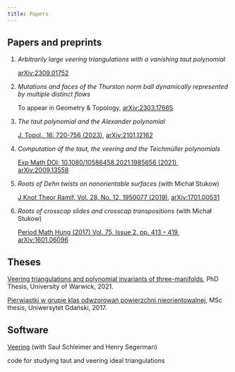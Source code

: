 ```yaml
---
title: Papers
---
```


## Papers and preprints


1. _Arbitrarily large veering triangulations with a vanishing taut polynomial_

    [arXiv:2309.01752](https://arxiv.org/abs/2309.01752)

2. _Mutations and faces of the Thurston norm ball dynamically represented by multiple distinct flows_

    To appear in Geometry & Topology, [arXiv:2303.17665](https://arxiv.org/abs/2303.17665)

4. _The taut polynomial and the Alexander polynomial_ 
 
    [ J. Topol., 16: 720-756 (2023)](https://doi.org/10.1112/topo.12302), [arXiv:2101.12162](https://arxiv.org/abs/2101.12162v3)

5. _Computation of the taut, the veering and the Teichmüller polynomials_

    [Exp Math DOI: 10.1080/10586458.2021.1985656 (2021)](https://www.tandfonline.com/doi/full/10.1080/10586458.2021.1985656), [arXiv:2009.13558](https://arxiv.org/abs/2009.13558v2)

6. _Roots of Dehn twists on nonorientable surfaces_ (with Michał Stukow)

    [J Knot Theor Ramif,  Vol. 28, No. 12, 1950077 (2019)](https://www.worldscientific.com/doi/10.1142/S0218216519500779), [arXiv:1701.00531](https://arxiv.org/abs/1701.00531v2)

7. _Roots of crosscap slides and crosscap transpositions_ (with Michał Stukow)
 
    [Period Math Hung (2017) Vol. 75, Issue 2, pp. 413 – 419](https://link.springer.com/article/10.1007/s10998-017-0210-3), [arXiv:1601.06096](https://arxiv.org/abs/1601.06096v2)
    
## Theses

[Veering triangulations and polynomial invariants of three-manifolds](http://wrap.warwick.ac.uk/162096/), PhD Thesis, University of Warwick, 2021.


[Pierwiastki w grupie klas odwzorowań powierzchni nieorientowalnej](files/Parlak_mgr.pdf), MSc thesis, Uniwersytet Gdański, 2017.


## Software

[Veering](https://github.com/henryseg/Veering) (with Saul Schleimer and Henry Segerman)

code for studying taut and veering ideal triangulations


